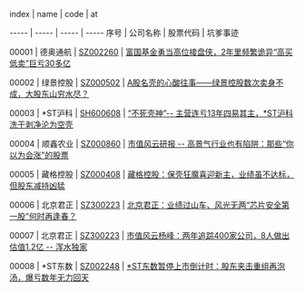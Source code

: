 index  | name | code | at

----- | ----- | ----- | -----
序号  | 公司名称 | 股票代码 | 坑爹事迹

00001 | 德奥通航 | [SZ002260](https://xueqiu.com/S/SZ002260) | [富国基金勇当高位接盘侠，2年里频繁诡异“高买低卖”巨亏30多亿](https://xueqiu.com/5962548939/96961283)

00002 | 绿景控股 | [SZ000502](https://xueqiu.com/S/SZ000502) | [A股名壳的心酸往事——绿景控股数次卖身不成，大股东山穷水尽？](https://xueqiu.com/5962548939/96961151)

00003 | *ST沪科  | [SH600608](https://xueqiu.com/S/SH600608) | [“不死壳神”-- 主营连亏13年四易其主，*ST沪科洗干剥净沦为空壳](https://xueqiu.com/5962548939/96961081)

00004 | 顺鑫农业 | [SZ000860](https://xueqiu.com/S/SZ000860) | [市值风云研报 -- 高景气行业也有陷阱：那些“你以为会涨”的股票](https://xueqiu.com/5962548939/96882672)

00005 | 藏格控股 | [SZ000408](https://xueqiu.com/S/SZ000408) | [藏格控股：保壳狂魔喜迎新主，业绩虽不达标，但股东减持凶猛](https://xueqiu.com/5962548939/96882278)

00006 | 北京君正 | [SZ300223](https://xueqiu.com/S/SZ300223) | [北京君正：业绩过山车、风光无两“芯片安全第一股”何时再逢春？](https://xueqiu.com/5962548939/96882128)

00007 | 北京君正 | [SZ300223](https://xueqiu.com/S/SZ300223) | [市值风云杨峰：两年追踪400家公司，8人做出估值1.2亿 -- 浑水独家](https://xueqiu.com/5962548939/96809961)

00008 | *ST东数  | [SZ002248](https://xueqiu.com/S/SZ002248) | [*ST东数暂停上市倒计时：股东夹击重组再泡汤，爆亏数年无力回天](https://xueqiu.com/5962548939/96809838)
